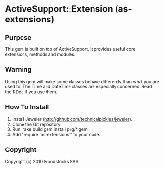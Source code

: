 # ActiveSupport::Extension (as-extensions)

## Purpose

This gem is built on top of ActiveSupport. It provides useful core
extensions, methods and modules.

## Warning

Using this gem will make some classes behave differently than what you
are used to. The Time and DateTime classes are especially concerned.
Read the RDoc if you use them.

## How To Install

1. Install Jeweler (http://github.com/technicalpickles/jeweler).
2. Clone the Git repository
3. Run:
        rake build
        gem install pkg/*.gem
4. Add "require 'as-extensions'" to your code.

## Copyright

Copyright (c) 2010 Moodstocks SAS
